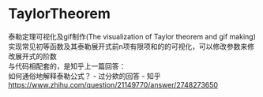 # TaylorTheorem
泰勒定理可视化及gif制作(The visualization of Taylor theorem and gif making)  
实现常见初等函数及其泰勒展开式前n项有限项和的的可视化，可以修改参数来修改展开式的阶数  
与代码相配套的，是知乎上一篇回答：  
如何通俗地解释泰勒公式？ - 过分欸的回答 - 知乎
https://www.zhihu.com/question/21149770/answer/2748273650
